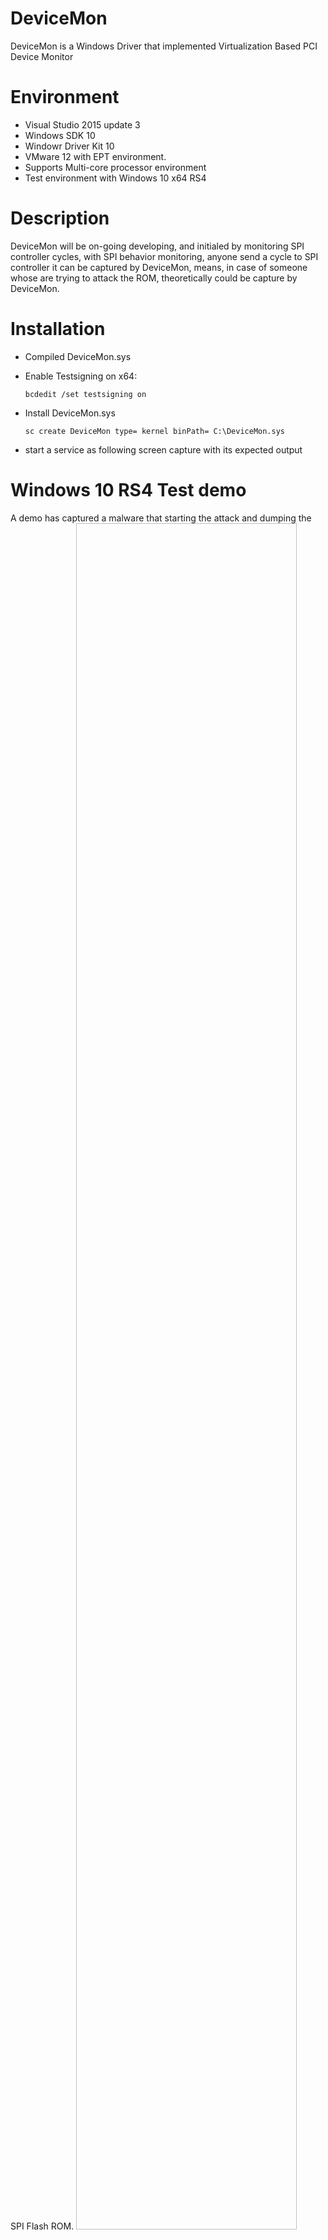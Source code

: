 # DeviceMon

DeviceMon is a Windows Driver that implemented Virtualization Based PCI Device Monitor

# Environment
  * Visual Studio 2015 update 3 
  * Windows SDK 10
  * Windowr Driver Kit 10 
  * VMware 12 with EPT environment. 
  * Supports Multi-core processor environment
  * Test environment with Windows 10 x64 RS4
  
# Description
 DeviceMon will be on-going developing, and initialed by monitoring SPI controller cycles, with SPI behavior monitoring, anyone send a cycle to SPI controller it can be captured by DeviceMon, means, in case of someone whose are trying to attack the ROM, theoretically could be capture by DeviceMon.
 
 # Installation

   *  Compiled DeviceMon.sys 

   *  Enable Testsigning on x64:
   
         `bcdedit /set testsigning on` 
   
   *  Install DeviceMon.sys 
   
         `sc create DeviceMon type= kernel binPath= C:\DeviceMon.sys`
                  
   * start a service as following screen capture with its expected output
   
 # Windows 10 RS4 Test demo 
 A demo has captured a malware that starting the attack and dumping the SPI Flash ROM.
  <img scr="https://user-images.githubusercontent.com/22551808/64902598-07a4f880-d65f-11e9-914a-8a55f6d461a1.PNG" width="70%" height="70%"> </img>
